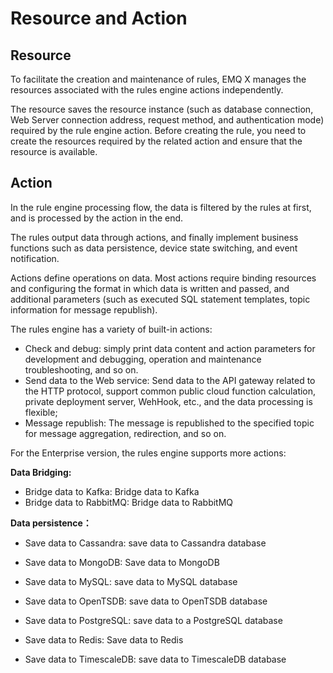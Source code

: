 # Resource and Action


## Resource

To facilitate the creation and maintenance of rules, EMQ X manages the resources associated with the rules engine actions independently.

The resource saves the resource instance (such as database connection, Web Server connection address, request method, and authentication mode) required by the rule engine action. Before creating the rule, you need to create the resources required by the related action and ensure that the resource is available.


## Action

In the rule engine processing flow, the data is filtered by the rules at first, and  is processed by the action in the end.

The rules output data through actions, and finally implement business functions such as data persistence, device state switching, and event notification.

Actions define operations on data. Most actions require binding resources and configuring the format in which data is written and passed, and additional parameters (such as executed SQL statement templates, topic information for message republish).


The rules engine has a variety of built-in actions:

- Check and debug: simply print data content and action parameters for development and debugging, operation and maintenance troubleshooting, and so on.
- Send data to the Web service: Send data to the API gateway related to the HTTP protocol, support common public cloud function calculation, private deployment server, WehHook, etc., and the data processing is flexible;
- Message republish: The message is republished to the specified topic for message aggregation, redirection, and so on.

For the Enterprise version, the rules engine supports more actions:

**Data Bridging:**

- Bridge data to Kafka: Bridge data to Kafka
-  Bridge data to RabbitMQ: Bridge data to RabbitMQ

**Data persistence：**

- Save data to Cassandra: save data to Cassandra database

- Save data to MongoDB: Save data to MongoDB
- Save data to MySQL: save data to MySQL database
- Save data to OpenTSDB: save data to OpenTSDB database
- Save data to PostgreSQL: save data to a PostgreSQL database
- Save data to Redis: Save data to Redis
- Save data to TimescaleDB: save data to TimescaleDB database